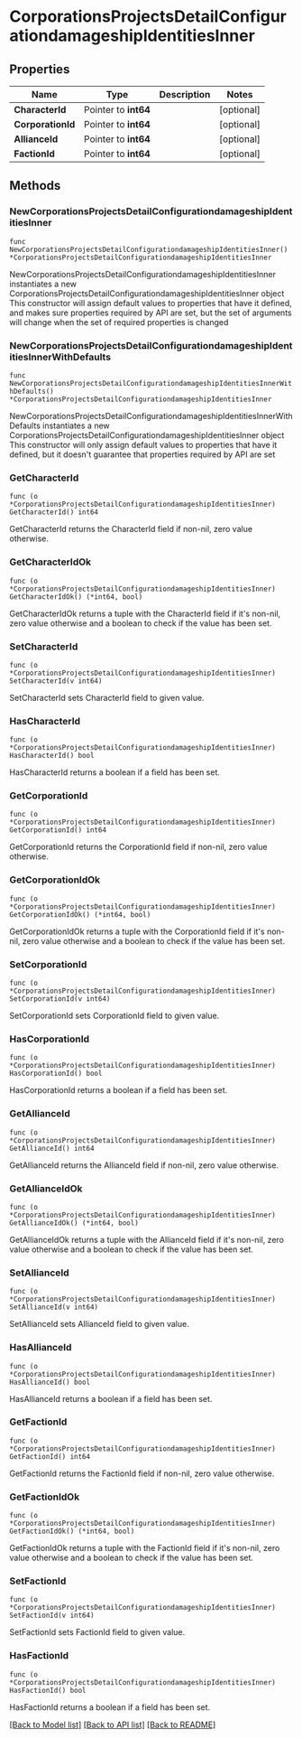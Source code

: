 # CorporationsProjectsDetailConfigurationdamageshipIdentitiesInner

## Properties

Name | Type | Description | Notes
------------ | ------------- | ------------- | -------------
**CharacterId** | Pointer to **int64** |  | [optional] 
**CorporationId** | Pointer to **int64** |  | [optional] 
**AllianceId** | Pointer to **int64** |  | [optional] 
**FactionId** | Pointer to **int64** |  | [optional] 

## Methods

### NewCorporationsProjectsDetailConfigurationdamageshipIdentitiesInner

`func NewCorporationsProjectsDetailConfigurationdamageshipIdentitiesInner() *CorporationsProjectsDetailConfigurationdamageshipIdentitiesInner`

NewCorporationsProjectsDetailConfigurationdamageshipIdentitiesInner instantiates a new CorporationsProjectsDetailConfigurationdamageshipIdentitiesInner object
This constructor will assign default values to properties that have it defined,
and makes sure properties required by API are set, but the set of arguments
will change when the set of required properties is changed

### NewCorporationsProjectsDetailConfigurationdamageshipIdentitiesInnerWithDefaults

`func NewCorporationsProjectsDetailConfigurationdamageshipIdentitiesInnerWithDefaults() *CorporationsProjectsDetailConfigurationdamageshipIdentitiesInner`

NewCorporationsProjectsDetailConfigurationdamageshipIdentitiesInnerWithDefaults instantiates a new CorporationsProjectsDetailConfigurationdamageshipIdentitiesInner object
This constructor will only assign default values to properties that have it defined,
but it doesn't guarantee that properties required by API are set

### GetCharacterId

`func (o *CorporationsProjectsDetailConfigurationdamageshipIdentitiesInner) GetCharacterId() int64`

GetCharacterId returns the CharacterId field if non-nil, zero value otherwise.

### GetCharacterIdOk

`func (o *CorporationsProjectsDetailConfigurationdamageshipIdentitiesInner) GetCharacterIdOk() (*int64, bool)`

GetCharacterIdOk returns a tuple with the CharacterId field if it's non-nil, zero value otherwise
and a boolean to check if the value has been set.

### SetCharacterId

`func (o *CorporationsProjectsDetailConfigurationdamageshipIdentitiesInner) SetCharacterId(v int64)`

SetCharacterId sets CharacterId field to given value.

### HasCharacterId

`func (o *CorporationsProjectsDetailConfigurationdamageshipIdentitiesInner) HasCharacterId() bool`

HasCharacterId returns a boolean if a field has been set.

### GetCorporationId

`func (o *CorporationsProjectsDetailConfigurationdamageshipIdentitiesInner) GetCorporationId() int64`

GetCorporationId returns the CorporationId field if non-nil, zero value otherwise.

### GetCorporationIdOk

`func (o *CorporationsProjectsDetailConfigurationdamageshipIdentitiesInner) GetCorporationIdOk() (*int64, bool)`

GetCorporationIdOk returns a tuple with the CorporationId field if it's non-nil, zero value otherwise
and a boolean to check if the value has been set.

### SetCorporationId

`func (o *CorporationsProjectsDetailConfigurationdamageshipIdentitiesInner) SetCorporationId(v int64)`

SetCorporationId sets CorporationId field to given value.

### HasCorporationId

`func (o *CorporationsProjectsDetailConfigurationdamageshipIdentitiesInner) HasCorporationId() bool`

HasCorporationId returns a boolean if a field has been set.

### GetAllianceId

`func (o *CorporationsProjectsDetailConfigurationdamageshipIdentitiesInner) GetAllianceId() int64`

GetAllianceId returns the AllianceId field if non-nil, zero value otherwise.

### GetAllianceIdOk

`func (o *CorporationsProjectsDetailConfigurationdamageshipIdentitiesInner) GetAllianceIdOk() (*int64, bool)`

GetAllianceIdOk returns a tuple with the AllianceId field if it's non-nil, zero value otherwise
and a boolean to check if the value has been set.

### SetAllianceId

`func (o *CorporationsProjectsDetailConfigurationdamageshipIdentitiesInner) SetAllianceId(v int64)`

SetAllianceId sets AllianceId field to given value.

### HasAllianceId

`func (o *CorporationsProjectsDetailConfigurationdamageshipIdentitiesInner) HasAllianceId() bool`

HasAllianceId returns a boolean if a field has been set.

### GetFactionId

`func (o *CorporationsProjectsDetailConfigurationdamageshipIdentitiesInner) GetFactionId() int64`

GetFactionId returns the FactionId field if non-nil, zero value otherwise.

### GetFactionIdOk

`func (o *CorporationsProjectsDetailConfigurationdamageshipIdentitiesInner) GetFactionIdOk() (*int64, bool)`

GetFactionIdOk returns a tuple with the FactionId field if it's non-nil, zero value otherwise
and a boolean to check if the value has been set.

### SetFactionId

`func (o *CorporationsProjectsDetailConfigurationdamageshipIdentitiesInner) SetFactionId(v int64)`

SetFactionId sets FactionId field to given value.

### HasFactionId

`func (o *CorporationsProjectsDetailConfigurationdamageshipIdentitiesInner) HasFactionId() bool`

HasFactionId returns a boolean if a field has been set.


[[Back to Model list]](../README.md#documentation-for-models) [[Back to API list]](../README.md#documentation-for-api-endpoints) [[Back to README]](../README.md)


